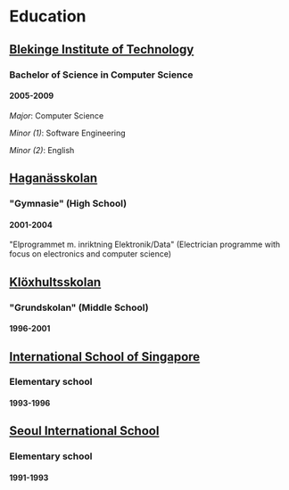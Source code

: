 # Education

## [Blekinge Institute of Technology](http://bth.se)
### Bachelor of Science in Computer Science
#### 2005-2009
*Major*: Computer Science

*Minor (1)*: Software Engineering

*Minor (2)*: English

## [Haganässkolan](http://haganasskolan.se/)
### "Gymnasie" (High School)
#### 2001-2004
"Elprogrammet m. inriktning Elektronik/Data" (Electrician programme with focus on electronics and computer science)

## [Klöxhultsskolan](http://www.almhult.se/toppmeny/barnutbildning/grundskola/kloxhultsskolan.4.40681f1210df538087680004422.html)
### "Grundskolan" (Middle School)
#### 1996-2001

## [International School of Singapore](http://www.iss.edu.sg/)
### Elementary school
#### 1993-1996

## [Seoul International School](http://siskorea.org/)
### Elementary school
#### 1991-1993
